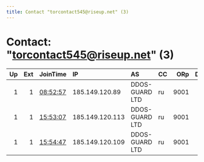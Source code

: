 ```yaml
---
title: Contact "torcontact545@riseup.net" (3)
---
```


# Contact: "torcontact545@riseup.net" (3)

|   Up |   Ext | JoinTime                                                                                              | IP              | AS             | CC   |   ORp |   Dirp | OS    | Version   | Nickname      |   eFamMembers |
|-----:|------:|:------------------------------------------------------------------------------------------------------|:----------------|:---------------|:-----|------:|-------:|:------|:----------|:--------------|--------------:|
|    1 |     1 | [08:52:57](https://nusenu.github.io/OrNetStats/w/relay/374B25F94B3DF879C84B60D9F36CD3ACF63B7356.html) | 185.149.120.89  | DDOS-GUARD LTD | ru   |  9001 |      0 | Linux | 0.4.7.13  | mytornode1337 |             1 |
|    1 |     1 | [15:53:07](https://nusenu.github.io/OrNetStats/w/relay/1130B49A40DDC01C0EBE44ABAE3CDB2BFB4DC7C1.html) | 185.149.120.113 | DDOS-GUARD LTD | ru   |  9001 |      0 | Linux | 0.4.7.13  | mytornode1337 |             2 |
|    1 |     1 | [15:54:47](https://nusenu.github.io/OrNetStats/w/relay/3B082D3ADFFC05BD5FA1578BDD173B2C4C9020FC.html) | 185.149.120.109 | DDOS-GUARD LTD | ru   |  9001 |      0 | Linux | 0.4.7.13  | mytornode1337 |             2 |
